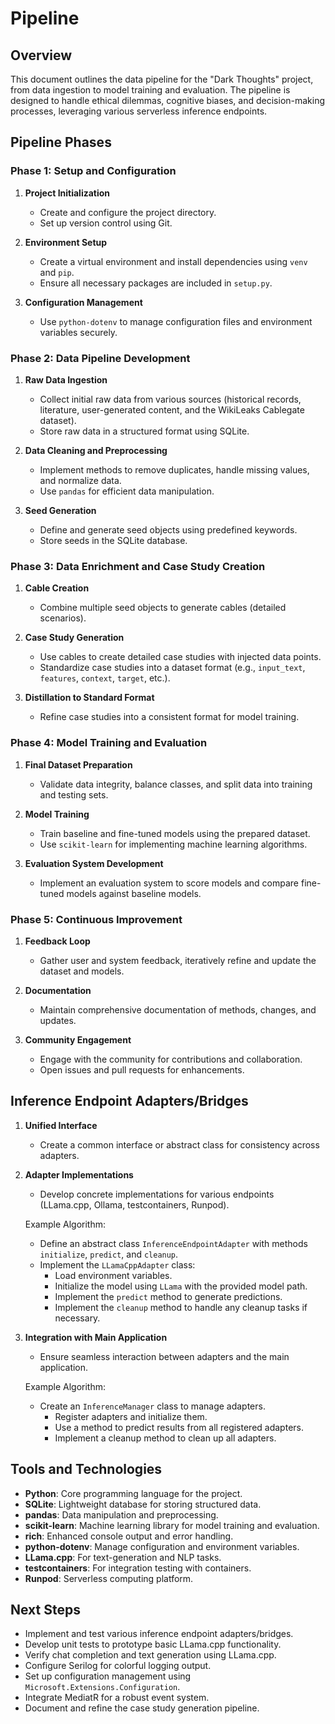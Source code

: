 # Pipeline

## Overview

This document outlines the data pipeline for the "Dark Thoughts" project, from data ingestion to model training and evaluation. The pipeline is designed to handle ethical dilemmas, cognitive biases, and decision-making processes, leveraging various serverless inference endpoints.

## Pipeline Phases

### Phase 1: Setup and Configuration
1. **Project Initialization**
   - Create and configure the project directory.
   - Set up version control using Git.

2. **Environment Setup**
   - Create a virtual environment and install dependencies using `venv` and `pip`.
   - Ensure all necessary packages are included in `setup.py`.

3. **Configuration Management**
   - Use `python-dotenv` to manage configuration files and environment variables securely.

### Phase 2: Data Pipeline Development
1. **Raw Data Ingestion**
   - Collect initial raw data from various sources (historical records, literature, user-generated content, and the WikiLeaks Cablegate dataset).
   - Store raw data in a structured format using SQLite.

2. **Data Cleaning and Preprocessing**
   - Implement methods to remove duplicates, handle missing values, and normalize data.
   - Use `pandas` for efficient data manipulation.

3. **Seed Generation**
   - Define and generate seed objects using predefined keywords.
   - Store seeds in the SQLite database.

### Phase 3: Data Enrichment and Case Study Creation
1. **Cable Creation**
   - Combine multiple seed objects to generate cables (detailed scenarios).

2. **Case Study Generation**
   - Use cables to create detailed case studies with injected data points.
   - Standardize case studies into a dataset format (e.g., `input_text`, `features`, `context`, `target`, etc.).

3. **Distillation to Standard Format**
   - Refine case studies into a consistent format for model training.

### Phase 4: Model Training and Evaluation
1. **Final Dataset Preparation**
   - Validate data integrity, balance classes, and split data into training and testing sets.

2. **Model Training**
   - Train baseline and fine-tuned models using the prepared dataset.
   - Use `scikit-learn` for implementing machine learning algorithms.

3. **Evaluation System Development**
   - Implement an evaluation system to score models and compare fine-tuned models against baseline models.

### Phase 5: Continuous Improvement
1. **Feedback Loop**
   - Gather user and system feedback, iteratively refine and update the dataset and models.

2. **Documentation**
   - Maintain comprehensive documentation of methods, changes, and updates.

3. **Community Engagement**
   - Engage with the community for contributions and collaboration.
   - Open issues and pull requests for enhancements.

## Inference Endpoint Adapters/Bridges
1. **Unified Interface**
   - Create a common interface or abstract class for consistency across adapters.

2. **Adapter Implementations**
   - Develop concrete implementations for various endpoints (LLama.cpp, Ollama, testcontainers, Runpod).

   Example Algorithm:
   - Define an abstract class `InferenceEndpointAdapter` with methods `initialize`, `predict`, and `cleanup`.
   - Implement the `LLamaCppAdapter` class:
     - Load environment variables.
     - Initialize the model using `LLama` with the provided model path.
     - Implement the `predict` method to generate predictions.
     - Implement the `cleanup` method to handle any cleanup tasks if necessary.

3. **Integration with Main Application**
   - Ensure seamless interaction between adapters and the main application.

   Example Algorithm:
   - Create an `InferenceManager` class to manage adapters.
     - Register adapters and initialize them.
     - Use a method to predict results from all registered adapters.
     - Implement a cleanup method to clean up all adapters.

## Tools and Technologies
- **Python**: Core programming language for the project.
- **SQLite**: Lightweight database for storing structured data.
- **pandas**: Data manipulation and preprocessing.
- **scikit-learn**: Machine learning library for model training and evaluation.
- **rich**: Enhanced console output and error handling.
- **python-dotenv**: Manage configuration and environment variables.
- **LLama.cpp**: For text-generation and NLP tasks.
- **testcontainers**: For integration testing with containers.
- **Runpod**: Serverless computing platform.

## Next Steps
- Implement and test various inference endpoint adapters/bridges.
- Develop unit tests to prototype basic LLama.cpp functionality.
- Verify chat completion and text generation using LLama.cpp.
- Configure Serilog for colorful logging output.
- Set up configuration management using `Microsoft.Extensions.Configuration`.
- Integrate MediatR for a robust event system.
- Document and refine the case study generation pipeline.
